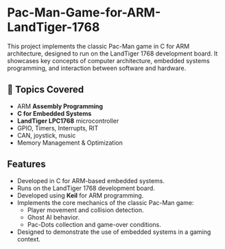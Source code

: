# Pac-Man-Game-for-ARM-LandTiger-1768
 This project implements the classic Pac-Man game in C for ARM architecture, designed to run on the LandTiger 1768 development board. It showcases key concepts of computer architecture, embedded systems programming, and interaction between software and hardware.

## 📌 Topics Covered  
- ARM **Assembly Programming**  
- **C for Embedded Systems**  
- **LandTiger LPC1768** microcontroller  
- GPIO, Timers, Interrupts, RIT 
- CAN, joystick, music
- Memory Management & Optimization

## Features
- Developed in C for ARM-based embedded systems.
- Runs on the LandTiger 1768 development board.
- Developed using **Keil** for ARM programming.
- Implements the core mechanics of the classic Pac-Man game:
  - Player movement and collision detection.
  - Ghost AI behavior.
  - Pac-Dots collection and game-over conditions.
- Designed to demonstrate the use of embedded systems in a gaming context.
 


